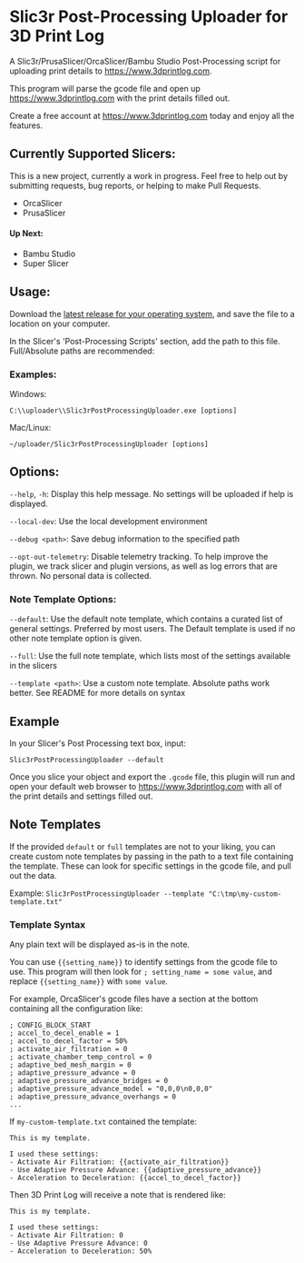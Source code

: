 # Slic3r Post-Processing Uploader for 3D Print Log

A Slic3r/PrusaSlicer/OrcaSlicer/Bambu Studio Post-Processing script for uploading print details to https://www.3dprintlog.com.

This program will parse the gcode file and open up https://www.3dprintlog.com with the print details filled out.

Create a free account at https://www.3dprintlog.com today and enjoy all the features.

## Currently Supported Slicers:

This is a new project, currently a work in progress. Feel free to help out by submitting requests, bug reports, or helping to make Pull Requests.

- OrcaSlicer
- PrusaSlicer

#### Up Next:

- Bambu Studio
- Super Slicer

## Usage:

Download the [latest release for your operating system](https://github.com/ChristopherHoffman/Slic3rPostProcessingUploader/releases), and save the file to a location on your computer.

In the Slicer's 'Post-Processing Scripts' section, add the path to this file. Full/Absolute paths are recommended:

### Examples:

Windows:

`C:\\uploader\\Slic3rPostProcessingUploader.exe [options]`

Mac/Linux:

`~/uploader/Slic3rPostProcessingUploader [options]`

## Options:

`--help`, `-h`: Display this help message. No settings will be uploaded if help is displayed.

`--local-dev`: Use the local development environment

`--debug <path>`: Save debug information to the specified path

`--opt-out-telemetry`: Disable telemetry tracking. To help improve the plugin, we track slicer and plugin versions, as well as log errors that are thrown. No personal data is collected.

### Note Template Options:

`--default`: Use the default note template, which contains a curated list of general settings. Preferred by most users. The Default template is used if no other note template option is given.

`--full`: Use the full note template, which lists most of the settings available in the slicers

`--template <path>`: Use a custom note template. Absolute paths work better. See README for more details on syntax

## Example

In your Slicer's Post Processing text box, input:

`Slic3rPostProcessingUploader --default`

Once you slice your object and export the `.gcode` file, this plugin will run and open your default web browser to https://www.3dprintlog.com with all of the print details and settings filled out.

## Note Templates

If the provided `default` or `full` templates are not to your liking, you can create custom note templates by passing in the path to a text file containing the template. These can look for specific settings in the gcode file, and pull out the data.

Example:
`Slic3rPostProcessingUploader --template "C:\tmp\my-custom-template.txt"`

### Template Syntax

Any plain text will be displayed as-is in the note.

You can use `{{setting_name}}` to identify settings from the gcode file to use. This program will then look for `; setting_name = some value`, and replace `{{setting_name}}` with `some value`.

For example, OrcaSlicer's gcode files have a section at the bottom containing all the configuration like:

```
; CONFIG_BLOCK_START
; accel_to_decel_enable = 1
; accel_to_decel_factor = 50%
; activate_air_filtration = 0
; activate_chamber_temp_control = 0
; adaptive_bed_mesh_margin = 0
; adaptive_pressure_advance = 0
; adaptive_pressure_advance_bridges = 0
; adaptive_pressure_advance_model = "0,0,0\n0,0,0"
; adaptive_pressure_advance_overhangs = 0
...
```

If `my-custom-template.txt` contained the template:

```
This is my template.

I used these settings:
- Activate Air Filtration: {{activate_air_filtration}}
- Use Adaptive Pressure Advance: {{adaptive_pressure_advance}}
- Acceleration to Deceleration: {{accel_to_decel_factor}}
```

Then 3D Print Log will receive a note that is rendered like:

```
This is my template.

I used these settings:
- Activate Air Filtration: 0
- Use Adaptive Pressure Advance: 0
- Acceleration to Deceleration: 50%
```
